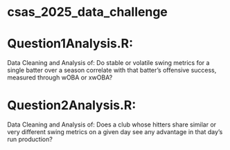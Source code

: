 # csas_2025_data_challenge
# Question1Analysis.R: 
Data Cleaning and Analysis of: Do stable or volatile swing metrics for a single batter over a season correlate with that batter’s offensive success, measured through wOBA or xwOBA?
# Question2Analysis.R:
Data Cleaning and Analysis of: Does a club whose hitters share similar or very different swing metrics on a given day see any advantage in that day’s run production?
